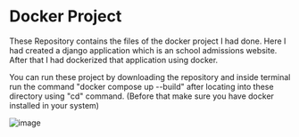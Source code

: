 # Docker Project

These Repository contains the files of the docker project I had done. Here I had created a django application which is an school admissions website. After that I had dockerized that application using docker.

You can run these project by downloading the repository and inside terminal run the command "docker compose up --build" after locating into these directory using "cd" command. (Before that make sure you have docker installed in your system)

![image](https://user-images.githubusercontent.com/75205632/215395553-d1a49996-b6f5-4deb-ac68-d277d36e8809.png)



